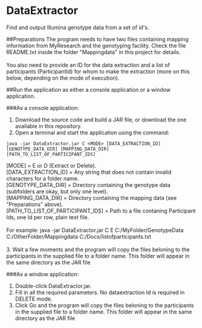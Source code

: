 # DataExtractor
Find and output Illumina genotype data from a set of id's.

##Preparations
The program needs to have two files containing mapping information from MyResearch and the genotyping facility. Check the file README.txt inside the folder "Mappingdata" in this project for details.<br><br>
You also need to provide an ID for the data extraction and a list of participants (ParticipantId) for whom to make the extraction (more on this below, depending on the mode of execution).

##Run the application as either a console application or a window application.

###As a console application:
1. Download the source code and build a JAR file, or download the one available in this repository.<br>
2. Open a terminal and start the application using the command:<br>
```
java -jar DataExtractor.jar C <MODE> [DATA_EXTRACTION_ID] [GENOTYPE_DATA_DIR] [MAPPING_DATA_DIR] [PATH_TO_LIST_OF_PARTICIPANT_IDS]
```
[MODE] = E or D (Extract or Delete).  
[DATA_EXTRACTION_ID] = Any string that does not contain invalid characters for a folder name.<br>
[GENOTYPE_DATA_DIR] = Directory containing the genotype data (subfolders are okay, but only one level).<br>
[MAPPING_DATA_DIR] = Directory containing the mapping data (see "Preparations" above).<br>
[PATH_TO_LIST_OF_PARTICIPANT_IDS] = Path to a file contaning Participant Ids, one Id per row, plain text file.<br>
<br>
For example: java -jar DataExtractor.jar C E C:/MyFolder/GenotypeData C:/OtherFolder/Mappingdata C:/Docs/listofparticipants.txt<br><br>
3. Wait a few moments and the program will copy the files beloning to the participants in the supplied file to a folder name. This folder will appear in the same directory as the JAR file<br>

###As a window application:
1. Double-click DataExtractor.jar.
2. Fill in all the required parameters. No dataextraction Id is required in DELETE mode.
3. Click Go and the program will copy the files beloning to the participants in the supplied file to a folder name. This folder will appear in the same directory as the JAR file<br>

